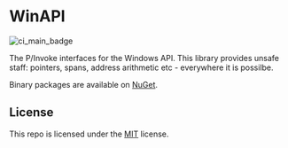 # WinAPI

![ci_main_badge](https://github.com/LarinLive/WinAPI/actions/workflows/ci_main.yml/badge.svg?branch=main&event=push)

The P/Invoke interfaces for the Windows API. This library provides unsafe staff: pointers, spans, address arithmetic etc - everywhere it is possilbe.

Binary packages are available on [NuGet](https://www.nuget.org/packages/LarinLive.WinAPI).

## License
This repo is licensed under the [MIT](https://github.com/LarinLive/WinAPI/blob/main/LICENSE) license.
